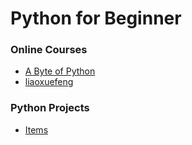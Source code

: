 # Python for Beginner
### Online Courses
- [A Byte of Python](https://bop.mol.uno/)
- [liaoxuefeng](https://www.liaoxuefeng.com/wiki/0014316089557264a6b348958f449949df42a6d3a2e542c000)
### Python Projects
- [Items](https://www.zhihu.com/question/29372574)
